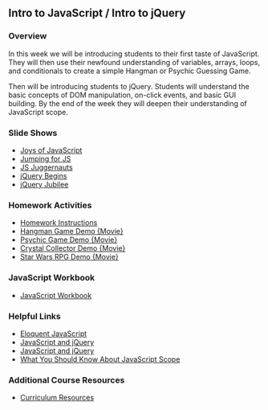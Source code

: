 ## Intro to JavaScript / Intro to jQuery

### Overview

In this week we will be introducing students to their first taste of JavaScript. They will then use their newfound understanding of variables, arrays, loops, and conditionals to create a simple Hangman or Psychic Guessing Game.

Then will be introducing students to jQuery. Students will understand the basic concepts of DOM manipulation, on-click events, and basic GUI building. By the end of the week they will deepen their understanding of JavaScript scope.

### Slide Shows

* [Joys of JavaScript](01-Day/SlideShow)
* [Jumping for JS](02-Day/SlideShow)
* [JS Juggernauts](03-Day/SlideShow)
* [jQuery Begins](04-Day/SlideShow)
* [jQuery Jubilee](05-Day/SlideShow)

### Homework Activities

* [Homework Instructions](../../../01-Class-Content/03-javascript/02-Homework/Instructions)
* [Hangman Game Demo {Movie}](../../../01-Class-Content/03-javascript/02-Homework/Instructions/hangman-game-demo.mov)
* [Psychic Game Demo {Movie}](../../../01-Class-Content/03-javascript/02-Homework/Instructions/psychic-game-demo.mov)
* [Crystal Collector Demo {Movie}](../../../01-Class-Content/04-jquery/02-Homework/Instructions/homework_demos/crystalsCollector_demo.mp4)
* [Star Wars RPG Demo {Movie}](../../../01-Class-Content/04-jquery/02-Homework/Instructions/homework_demos/starwars_demo.mp4)

### JavaScript Workbook

* [JavaScript Workbook](https://javascript-workbook.netlify.com/)

### Helpful Links

* [Eloquent JavaScript](http://eloquentjavascript.net/)
* [JavaScript and jQuery](http://www.amazon.com/JavaScript-JQuery-Interactive-Front-End-Development/dp/1118531647/ref=sr_1_1?s=books&ie=UTF8&qid=1460751938&sr=1-1)
* [JavaScript and jQuery](http://www.amazon.com/JavaScript-JQuery-Interactive-Front-End-Development/dp/1118531647/ref=sr_1_1?s=books&ie=UTF8&qid=1460751938&sr=1-1)
* [What You Should Know About JavaScript Scope](https://spin.atomicobject.com/2014/10/20/javascript-scope-closures/)

### Additional Course Resources

* [Curriculum Resources](https://github.com/coding-boot-camp/curriculum-resources)
